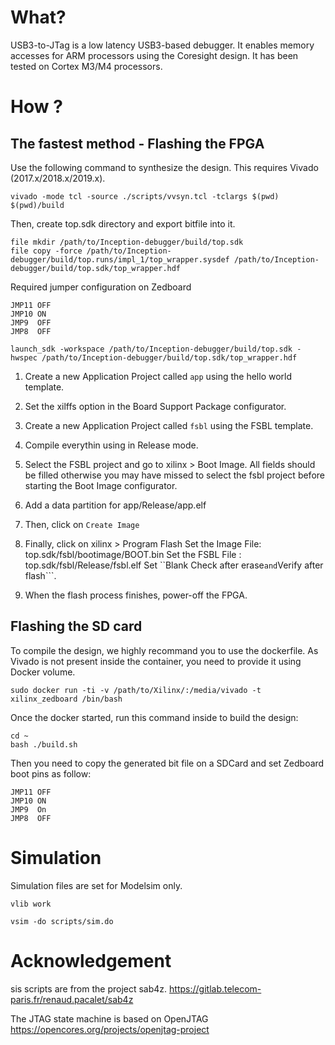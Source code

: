 # What?

USB3-to-JTag is a low latency USB3-based debugger.
It enables memory accesses for ARM processors using the Coresight design.
It has been tested on Cortex M3/M4 processors.

# How ?

## The fastest method - Flashing the FPGA

Use the following command to synthesize the design.
This requires Vivado (2017.x/2018.x/2019.x).

```
vivado -mode tcl -source ./scripts/vvsyn.tcl -tclargs $(pwd) $(pwd)/build
```

Then, create top.sdk directory and export bitfile into it.
```
file mkdir /path/to/Inception-debugger/build/top.sdk
file copy -force /path/to/Inception-debugger/build/top.runs/impl_1/top_wrapper.sysdef /path/to/Inception-debugger/build/top.sdk/top_wrapper.hdf
```

Required jumper configuration on Zedboard
```
JMP11 OFF
JMP10 ON
JMP9  OFF
JMP8  OFF
```

```
launch_sdk -workspace /path/to/Inception-debugger/build/top.sdk -hwspec /path/to/Inception-debugger/build/top.sdk/top_wrapper.hdf
```

1. Create a new Application Project called ```app``` using the hello world template.

2. Set the xilffs option in the Board Support Package configurator.

3. Create a new Application Project called ```fsbl``` using the FSBL template.

4. Compile everythin using in Release mode.

5. Select the FSBL project and go to xilinx > Boot Image.
All fields should be filled otherwise you may have missed to select the fsbl project before starting the Boot Image configurator.

6. Add a data partition for app/Release/app.elf

7. Then, click on ```Create Image```

8. Finally, click on xilinx > Program Flash
Set the Image File: top.sdk/fsbl/bootimage/BOOT.bin
Set the FSBL File : top.sdk/fsbl/Release/fsbl.elf
Set ``Blank Check after erase``` and ```Verify after flash```.

9. When the flash process finishes, power-off the FPGA.

## Flashing the SD card

To compile the design, we highly recommand you to use the dockerfile.
As Vivado is not present inside the container, you need to provide it using Docker volume.

```
sudo docker run -ti -v /path/to/Xilinx/:/media/vivado -t xilinx_zedboard /bin/bash
```

Once the docker started, run this command inside to build the design:
```
cd ~
bash ./build.sh
```

Then you need to copy the generated bit file on a SDCard and set Zedboard boot pins as follow:
```
JMP11 OFF
JMP10 ON
JMP9  On
JMP8  OFF
```

# Simulation

Simulation files are set for Modelsim only.

```
vlib work

vsim -do scripts/sim.do
```

# Acknowledgement


sis scripts are from the project sab4z.
https://gitlab.telecom-paris.fr/renaud.pacalet/sab4z

The JTAG state machine is based on OpenJTAG
https://opencores.org/projects/openjtag-project
